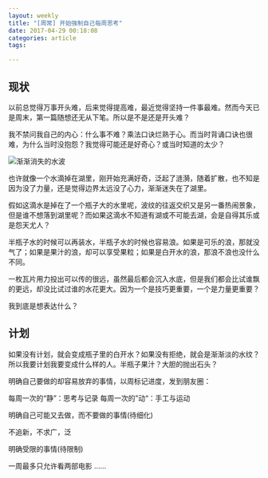 ```yaml
---
layout: weekly
title: "[周常] 开始强制自己每周思考"
date: 2017-04-29 00:18:08
categories: article
tags:

---
```


## 现状

以前总觉得万事开头难，后来觉得提高难，最近觉得坚持一件事最难。然而今天已是周末，第一篇随想还无从下笔。所以是不是还是开头难？

我不禁问我自己的内心：什么事不难？乘法口诀烂熟于心。而当时背诵口诀也很难，为什么当时没抱怨？我觉得可能还是好奇心？或当时知道的太少？

![渐渐消失的水波](http://upload-images.jianshu.io/upload_images/1286586-373f4582e523fc93.png?imageMogr2/auto-orient/strip%7CimageView2/2/w/1240)

也许就像一个水滴掉在湖里，刚开始充满好奇，泛起了涟漪，随着扩散，也不知是因为没了力量，还是觉得边界太远没了心力，渐渐迷失在了湖里。

假如这滴水是掉在了一个瓶子大的水里呢，波纹的往返交织又是另一番热闹景象，但是谁不想落到湖里呢？而如果这滴水不知道有湖或不可能去湖，会是自得其乐或是怨天尤人？

半瓶子水的时候可以再装水，半瓶子水的时候也容易浪。如果是可乐的浪，那就没气了；如果是果汁的浪，却可以享受果粒；如果是白开水的浪，那浪不浪也没什么不同。

一枚瓦片用力投出可以传的很远，虽然最后都会沉入水底，但是我们都会比试谁飘的更远，却没比试过谁的水花更大。因为一个是技巧更重要，一个是力量更重要？

我到底是想表达什么？

## 计划

如果没有计划，就会变成瓶子里的白开水？如果没有拒绝，就会是渐渐淡的水纹？所以我要计划我要变成什么样的人。半瓶子果汁？大胆的抛出石头？

明确自己要做的却容易放弃的事情，以周标记进度，发到朋友圈：

每周一次的“静”：思考与记录
每周一次的”动“：手工与运动

明确自己可能又去做，而不要做的事情(待细化)

不追新，不求广，泛

明确受限的事情(待限制)

一周最多只允许看两部电影
……

